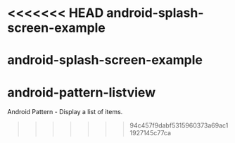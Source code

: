 <<<<<<< HEAD
android-splash-screen-example
=============================

android-splash-screen-example
=======
android-pattern-listview
========================

Android Pattern - Display a list of items.
>>>>>>> 94c457f9dabf5315960373a69ac11927145c77ca
